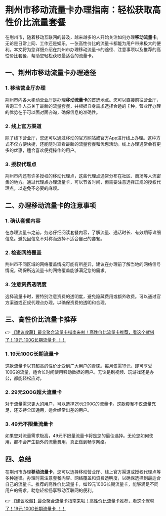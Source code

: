 # 荆州市移动流量卡办理指南：轻松获取高性价比流量套餐

在荆州市，随着移动互联网的普及，越来越多的人开始关注如何办理**移动流量卡**。无论是日常上网、工作还是娱乐，一张高性价比的流量卡都能为用户带来极大的便利。本文将为您详细介绍在荆州市办理移动流量卡的途径、注意事项以及推荐的高性价比套餐，帮助您轻松获取最适合的流量卡。

## 一、荆州市移动流量卡办理途径

### 1. 移动营业厅办理
荆州市内各大移动营业厅是办理**移动流量卡**的首选地点。您可以直接前往营业厅，咨询工作人员关于最新的流量套餐，并根据自身需求选择合适的卡种。营业厅办理的优势在于可以面对面咨询，确保信息的准确性。

### 2. 线上官方渠道
除了线下营业厅，您还可以通过移动的官方网站或官方App进行线上办理。这种方式不仅方便快捷，还能随时查看最新的流量套餐和优惠活动。线上办理通常会有更多的优惠，适合喜欢便捷操作的用户。

### 3. 授权代理点
荆州市内还有许多授权的移动代理点，这些代理点通常分布在社区、商场等人流密集的地方。通过代理点办理流量卡，可以节省时间，但需要注意选择正规的授权代理点，以避免不必要的麻烦。

## 二、办理移动流量卡的注意事项

### 1. 确认套餐内容
在办理流量卡之前，务必仔细阅读套餐内容，了解流量、通话时长、有效期等详细信息。避免因信息不对称而选择不适合自己的套餐。

### 2. 检查网络覆盖
荆州市不同区域的网络覆盖情况可能有所差异，建议在办理前了解当地的网络信号情况，确保所选流量卡的网络覆盖能够满足您的需求。

### 3. 注意资费透明度
选择流量卡时，要特别注意资费的透明度，避免隐藏费用或额外收费。可以通过官方渠道或正规代理点办理，以确保资费的透明和合理。

## 三、高性价比流量卡推荐

👉 [【建议收藏】最全聚合流量卡指南来啦！高性价比流量卡推荐，看这个就够了！19元 100G长期流量卡 ！！](https://bit.ly/Liuliangka)

### 1. 19元100G长期流量卡
这款流量卡以其超高的性价比受到广大用户的青睐。每月仅需19元，即可享受100G的流量，适合长时间使用移动数据的用户。无论是刷视频、玩游戏还是办公，都能轻松应对。

### 2. 29元200G超大流量卡
对于流量需求更大的用户，可以选择29元200G的流量卡。这款套餐不仅流量充足，还支持全国通用，适合经常出差的用户。

### 3. 49元不限量流量卡
如果您对流量需求极高，49元不限量流量卡将是您的最佳选择。无论您如何使用，都不会产生额外的流量费用，真正做到畅享网络。

## 四、总结

在荆州市办理**移动流量卡**，您可以选择移动营业厅、线上官方渠道或授权代理点等多种途径。办理时需注意套餐内容、网络覆盖和资费透明度，以确保选择到最适合自己的流量卡。推荐的高性价比流量卡，如19元100G长期流量卡，能够满足不同用户的需求，助您轻松畅享移动互联网的便利。

👉 [【建议收藏】最全聚合流量卡指南来啦！高性价比流量卡推荐，看这个就够了！19元 100G长期流量卡 ！！](https://bit.ly/Liuliangka)